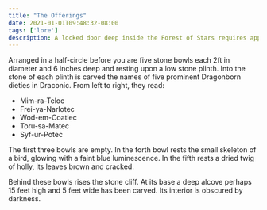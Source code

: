 ```yaml
---
title: "The Offerings"
date: 2021-01-01T09:48:32-08:00
tags: ['lore']
description: A locked door deep inside the Forest of Stars requires appropriate tributes to open...
---
```


Arranged in a half-circle before you are five stone bowls each 2ft in diameter and 6 inches deep and resting upon a low stone plinth. Into the stone of each plinth is carved the names of five prominent Dragonborn dieties in Draconic. From left to right, they read:

- Mim-ra-Teloc
- Frei-ya-Narlotec
- Wod-em-Coatlec
- Toru-sa-Matec
- Syf-ur-Potec

The first three bowls are empty. In the forth bowl rests the small skeleton of a bird, glowing with a faint blue luminescence. In the fifth rests a dried twig of holly, its leaves brown and cracked.

Behind these bowls rises the stone cliff. At its base a deep alcove perhaps 15 feet high and 5 feet wide has been carved. Its interior is obscured by darkness.

